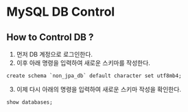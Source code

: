 # MySQL DB Control

## How to Control DB ?

1. 먼저 DB 계정으로 로그인한다.  
2. 이후 아래 명령을 입력하여 새로운 스키마를 작성한다.  

```make
create schema `non_jpa_db` default character set utf8mb4;
```

3. 이제 다시 아래의 명령을 입력하여 새로운 스키마 작성을 확인한다.

```make
show databases;
```
